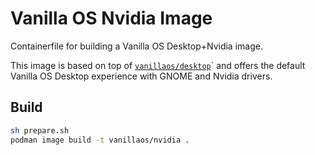 # Vanilla OS Nvidia Image

Containerfile for building a Vanilla OS Desktop+Nvidia image.

This image is based on top of [`vanillaos/desktop`](https://github.com/Vanilla-OS/desktop-image/pkgs/container/desktop)` and offers the default Vanilla OS Desktop experience with GNOME and Nvidia drivers.

## Build

```bash
sh prepare.sh
podman image build -t vanillaos/nvidia .
```
